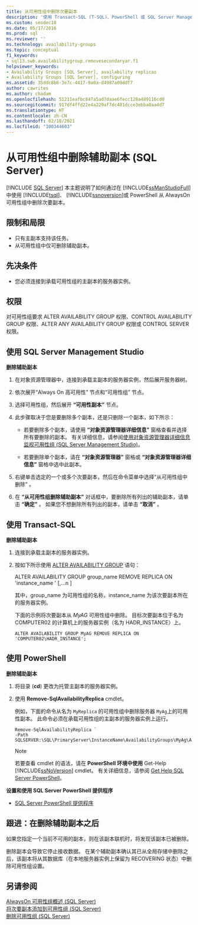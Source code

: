 ```yaml
---
title: 从可用性组中删除次要副本
description: '使用 Transact-SQL (T-SQL)、PowerShell 或 SQL Server Management Studio 从 AlwaysOn 可用性组中删除次要副本的步骤。 '
ms.custom: seodec18
ms.date: 05/17/2016
ms.prod: sql
ms.reviewer: ''
ms.technology: availability-groups
ms.topic: conceptual
f1_keywords:
- sql13.swb.availabilitygroup.removesecondaryar.f1
helpviewer_keywords:
- Availability Groups [SQL Server], availability replicas
- Availability Groups [SQL Server], configuring
ms.assetid: 35ddc8b6-3e7c-4417-9a0a-d4987a09ddf7
author: cawrites
ms.author: chadam
ms.openlocfilehash: 51211eafbc847a5ad7daae6fecc128a489116cd0
ms.sourcegitcommit: 917df4ffd22e4a229af7dc481dcce3ebba0aa4d7
ms.translationtype: HT
ms.contentlocale: zh-CN
ms.lasthandoff: 02/10/2021
ms.locfileid: "100344603"
---
```

# <a name="remove-a-secondary-replica-from-an-availability-group-sql-server"></a>从可用性组中删除辅助副本 (SQL Server)
[!INCLUDE [SQL Server](../../../includes/applies-to-version/sqlserver.md)]
  本主题说明了如何通过在 [!INCLUDE[ssManStudioFull](../../../includes/ssmanstudiofull-md.md)]中使用 [!INCLUDE[tsql](../../../includes/tsql-md.md)]、 [!INCLUDE[ssnoversion](../../../includes/ssnoversion-md.md)]或 PowerShell 从 AlwaysOn 可用性组中删除次要副本。  
 
   
##  <a name="limitations-and-restrictions"></a><a name="Restrictions"></a> 限制和局限  
  
-   只有主副本支持该任务。    
-   从可用性组中仅可删除辅助副本。  
  
## <a name="prerequisites"></a><a name="Prerequisites"></a>先决条件  
  
-   您必须连接到承载可用性组的主副本的服务器实例。  
  
##  <a name="permissions"></a><a name="Permissions"></a> 权限  
 对可用性组要求 ALTER AVAILABILITY GROUP 权限、CONTROL AVAILABILITY GROUP 权限、ALTER ANY AVAILABILITY GROUP 权限或 CONTROL SERVER 权限。  
  
##  <a name="using-sql-server-management-studio"></a><a name="SSMSProcedure"></a> 使用 SQL Server Management Studio  
 **删除辅助副本**  
  
1.  在对象资源管理器中，连接到承载主副本的服务器实例，然后展开服务器树。  
  
2.  依次展开“Always On 高可用性”  节点和“可用性组”  节点。  
  
3.  选择可用性组，然后展开 **“可用性副本”** 节点。  
  
4.  此步骤取决于您是要删除多个副本，还是只删除一个副本，如下所示：  
  
    -   若要删除多个副本，请使用 **“对象资源管理器详细信息”** 窗格查看并选择所有要删除的副本。 有关详细信息，请参阅[使用对象资源管理器详细信息监视可用性组 (SQL Server Management Studio)](../../../database-engine/availability-groups/windows/use-object-explorer-details-to-monitor-availability-groups.md)。  
  
    -   若要删除单个副本，请在 **“对象资源管理器”** 窗格或 **“对象资源管理器详细信息”** 窗格中选中此副本。  
  
5.  右键单击选定的一个或多个次要副本，然后在命令菜单中选择“从可用性组中删除”  。  
  
6.  在 **“从可用性组删除辅助副本”** 对话框中，要删除所有列出的辅助副本，请单击 **“确定”** 。 如果您不想删除所有列出的副本，请单击 **“取消”** 。  
  
##  <a name="using-transact-sql"></a><a name="TsqlProcedure"></a> 使用 Transact-SQL  
 **删除辅助副本**  
  
1.  连接到承载主副本的服务器实例。  
  
2.  按如下所示使用 [ALTER AVAILABILITY GROUP](../../../t-sql/statements/alter-availability-group-transact-sql.md) 语句：  
  
     ALTER AVAILABILITY GROUP group_name  REMOVE REPLICA ON 'instance_name  ' [,...n  ]  
  
     其中，group_name  为可用性组的名称，instance_name  为该次要副本所在的服务器实例。  
  
     下面的示例将次要副本从 *MyAG* 可用性组中删除。 目标次要副本位于名为 COMPUTER02 的计算机上的服务器实例（名为 HADR_INSTANCE）上。  
  
    ```  
    ALTER AVAILABILITY GROUP MyAG REMOVE REPLICA ON 'COMPUTER02\HADR_INSTANCE';  
    ```  
  
##  <a name="using-powershell"></a><a name="PowerShellProcedure"></a> 使用 PowerShell  
 **删除辅助副本**  
  
1.  将目录 (**cd**) 更改为托管主副本的服务器实例。  
  
2.  使用 **Remove-SqlAvailabilityReplica** cmdlet。  
  
     例如，下面的命令从名为 `MyReplica` 的可用性组中删除服务器 `MyAg`上的可用性副本。  此命令必须在承载可用性组的主副本的服务器实例上运行。  
  
    ```  
    Remove-SqlAvailabilityReplica `   
    -Path SQLSERVER:\SQL\PrimaryServer\InstanceName\AvailabilityGroups\MyAg\AvailabilityReplicas\MyReplica  
    ```  
  
    > [!NOTE]  
    >  若要查看 cmdlet 的语法，请在 **PowerShell 环境中使用** Get-Help [!INCLUDE[ssNoVersion](../../../includes/ssnoversion-md.md)] cmdlet。 有关详细信息，请参阅 [Get Help SQL Server PowerShell](../../../powershell/sql-server-powershell.md)。  
  
 **设置和使用 SQL Server PowerShell 提供程序**  
  
-   [SQL Server PowerShell 提供程序](../../../powershell/sql-server-powershell-provider.md)  
  
##  <a name="follow-up-after-removing-a-secondary-replica"></a><a name="PostBestPractices"></a> 跟进：在删除辅助副本之后  
 如果您指定一个当前不可用的副本，则在该副本联机时，将发现该副本已被删除。  
  
 删除副本会导致它停止接收数据。 在某个辅助副本确认其已从全局存储中删除之后，该副本将从其数据库（在本地服务器实例上保留为 RECOVERING 状态）中删除可用性组设置。  
  
## <a name="see-also"></a>另请参阅  
 [AlwaysOn 可用性组概述 (SQL Server)](../../../database-engine/availability-groups/windows/overview-of-always-on-availability-groups-sql-server.md)   
 [将次要副本添加到可用性组 (SQL Server)](../../../database-engine/availability-groups/windows/add-a-secondary-replica-to-an-availability-group-sql-server.md)   
 [删除可用性组 (SQL Server)](../../../database-engine/availability-groups/windows/remove-an-availability-group-sql-server.md)  
  
